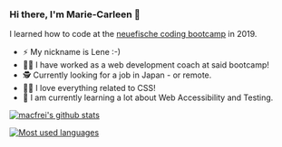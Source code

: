 ### Hi there, I'm Marie-Carleen 👋

I learned how to code at the [neuefische coding bootcamp](https://www.neuefische.de/) in 2019. 

- ⚡ My nickname is Lene :-)
- 👩‍🏫 I have worked as a web development coach at said bootcamp!
- 🕵️ Currently looking for a job in Japan - or remote.
- 👩‍💻 I love everything related to CSS!
- 🌱 I am currently learning a lot about Web Accessibility and Testing.

[![macfrei's github stats](https://github-readme-stats.vercel.app/api?username=macfrei)](https://github.com/anuraghazra/github-readme-stats)

[![Most used languages](https://github-readme-stats.vercel.app/api/top-langs/?username=macfrei&layout=compact)](https://github.com/anuraghazra/github-readme-stats)


<!--
**macfrei/macfrei** is a ✨ _special_ ✨ repository because its `README.md` (this file) appears on your GitHub profile.

Here are some ideas to get you started:

- 🔭 I’m currently working on ...
- 🌱 I’m currently learning ...
- 👯 I’m looking to collaborate on ...
- 🤔 I’m looking for help with ...
- 💬 Ask me about ...
- 📫 How to reach me: ...
- 😄 Pronouns: ...
- ⚡ Fun fact: ...
-->
